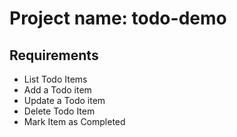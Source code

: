 # Project name: todo-demo
## Requirements
- List Todo Items
- Add a Todo item
- Update a Todo item
- Delete Todo Item
- Mark Item as Completed
